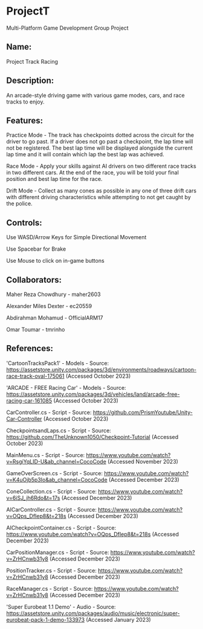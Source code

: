 # ProjectT
Multi-Platform Game Development Group Project

## Name:
Project Track Racing


## Description:

An arcade-style driving game with various game modes, cars, and race tracks to enjoy.


## Features:

Practice Mode - The track has checkpoints dotted across the circuit for the driver to go past. If a driver does not go past a checkpoint, the lap time will not be registered. The best lap time will be displayed alongside the current lap time and it will contain which lap the best lap was achieved.

Race Mode - Apply your skills against AI drivers on two different race tracks in two different cars. At the end of the race, you will be told your final position and best lap time for the race.

Drift Mode - Collect as many cones as possible in any one of three drift cars with different driving characteristics while attempting to not get caught by the police.


## Controls:

Use WASD/Arrow Keys for Simple Directional Movement

Use Spacebar for Brake

Use Mouse to click on in-game buttons


## Collaborators:

Maher Reza Chowdhury - maher2603

Alexander Miles Dexter - ec20559

Abdirahman Mohamud - OfficialARM17 

Omar Toumar - tmrinho


## References:
'CartoonTracksPack1' - Models - Source: https://assetstore.unity.com/packages/3d/environments/roadways/cartoon-race-track-oval-175061 (Accessed October 2023)

'ARCADE - FREE Racing Car' - Models - Source: https://assetstore.unity.com/packages/3d/vehicles/land/arcade-free-racing-car-161085 (Accessed October 2023)

CarController.cs - Script - Source: https://github.com/PrismYoutube/Unity-Car-Controller (Accessed October 2023)

CheckpointsandLaps.cs - Script - Source: https://github.com/TheUnknown1050/Checkpoint-Tutorial (Accessed October 2023)

MainMenu.cs - Script - Source: https://www.youtube.com/watch?v=RsgiYqLID-U&ab_channel=CocoCode (Accessed November 2023)

GameOverScreen.cs - Script - Source: https://www.youtube.com/watch?v=K4uOjb5p3Io&ab_channel=CocoCode (Accessed December 2023)

ConeCollection.cs - Script - Source: https://www.youtube.com/watch?v=6iSJ_jh6Rdo&t=17s (Accessed December 2023)

AICarController.cs - Script - Source: https://www.youtube.com/watch?v=OQps_DfIep8&t=218s (Accessed December 2023)

AICheckpointContainer.cs - Script - Source: https://www.youtube.com/watch?v=OQps_DfIep8&t=218s (Accessed December 2023)

CarPositionManager.cs - Script - Source: https://www.youtube.com/watch?v=ZrHCnwb31y8 (Accessed December 2023)

PositionTracker.cs - Script - Source: https://www.youtube.com/watch?v=ZrHCnwb31y8 (Accessed December 2023)

RaceManager.cs - Script - Source: https://www.youtube.com/watch?v=ZrHCnwb31y8 (Accessed December 2023)

'Super Eurobeat 1.1 Demo' - Audio - Source: https://assetstore.unity.com/packages/audio/music/electronic/super-eurobeat-pack-1-demo-133973 (Accessed January 2023)

